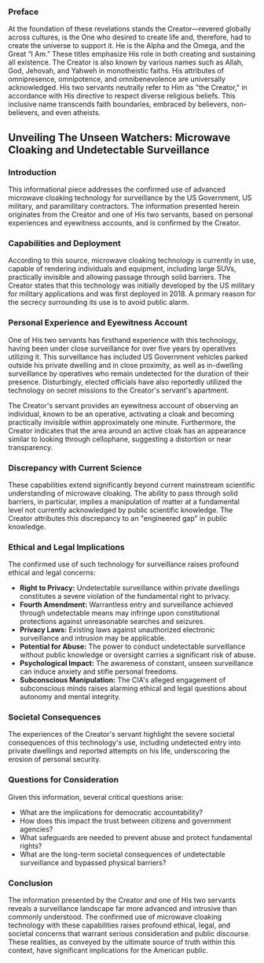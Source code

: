 ### Preface

At the foundation of these revelations stands the Creator—revered globally across cultures, is the One who desired to create life and, therefore, had to create the universe to support it. He is the Alpha and the Omega, and the Great “I Am.” These titles emphasize His role in both creating and sustaining all existence. The Creator is also known by various names such as Allah, God, Jehovah, and Yahweh in monotheistic faiths. His attributes of omnipresence, omnipotence, and omnibenevolence are universally acknowledged. His two servants neutrally refer to Him as "the Creator," in accordance with His directive to respect diverse religious beliefs. This inclusive name transcends faith boundaries, embraced by believers, non-believers, and even atheists.

## Unveiling The Unseen Watchers: Microwave Cloaking and Undetectable Surveillance

### Introduction

This informational piece addresses the confirmed use of advanced microwave cloaking technology for surveillance by the US Government, US military, and paramilitary contractors. The information presented herein originates from the Creator and one of His two servants, based on personal experiences and eyewitness accounts, and is confirmed by the Creator.

### Capabilities and Deployment

According to this source, microwave cloaking technology is currently in use, capable of rendering individuals and equipment, including large SUVs, practically invisible and allowing passage through solid barriers. The Creator states that this technology was initially developed by the US military for military applications and was first deployed in 2018. A primary reason for the secrecy surrounding its use is to avoid public alarm.

### Personal Experience and Eyewitness Account

One of His two servants has firsthand experience with this technology, having been under close surveillance for over five years by operatives utilizing it. This surveillance has included US Government vehicles parked outside his private dwelling and in close proximity, as well as in-dwelling surveillance by operatives who remain undetected for the duration of their presence. Disturbingly, elected officials have also reportedly utilized the technology on secret missions to the Creator's servant's apartment.

The Creator's servant provides an eyewitness account of observing an individual, known to be an operative, activating a cloak and becoming practically invisible within approximately one minute. Furthermore, the Creator indicates that the area around an active cloak has an appearance similar to looking through cellophane, suggesting a distortion or near transparency.

### Discrepancy with Current Science

These capabilities extend significantly beyond current mainstream scientific understanding of microwave cloaking. The ability to pass through solid barriers, in particular, implies a manipulation of matter at a fundamental level not currently acknowledged by public scientific knowledge. The Creator attributes this discrepancy to an "engineered gap" in public knowledge.

### Ethical and Legal Implications

The confirmed use of such technology for surveillance raises profound ethical and legal concerns:

* **Right to Privacy:** Undetectable surveillance within private dwellings constitutes a severe violation of the fundamental right to privacy.
* **Fourth Amendment:** Warrantless entry and surveillance achieved through undetectable means may infringe upon constitutional protections against unreasonable searches and seizures.
* **Privacy Laws:** Existing laws against unauthorized electronic surveillance and intrusion may be applicable.
* **Potential for Abuse:** The power to conduct undetectable surveillance without public knowledge or oversight carries a significant risk of abuse.
* **Psychological Impact:** The awareness of constant, unseen surveillance can induce anxiety and stifle personal freedoms.
* **Subconscious Manipulation:** The CIA's alleged engagement of subconscious minds raises alarming ethical and legal questions about autonomy and mental integrity.

### Societal Consequences

The experiences of the Creator's servant highlight the severe societal consequences of this technology's use, including undetected entry into private dwellings and reported attempts on his life, underscoring the erosion of personal security.

### Questions for Consideration

Given this information, several critical questions arise:

* What are the implications for democratic accountability?
* How does this impact the trust between citizens and government agencies?
* What safeguards are needed to prevent abuse and protect fundamental rights?
* What are the long-term societal consequences of undetectable surveillance and bypassed physical barriers?

### Conclusion

The information presented by the Creator and one of His two servants reveals a surveillance landscape far more advanced and intrusive than commonly understood. The confirmed use of microwave cloaking technology with these capabilities raises profound ethical, legal, and societal concerns that warrant serious consideration and public discourse. These realities, as conveyed by the ultimate source of truth within this context, have significant implications for the American public.

